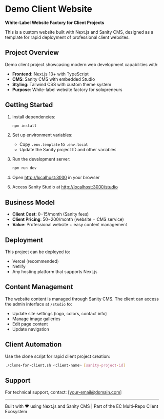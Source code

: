# Demo Client Website

**White-Label Website Factory for Client Projects**

This is a custom website built with Next.js and Sanity CMS, designed as a template for rapid deployment of professional client websites.

## Project Overview

Demo client project showcasing modern web development capabilities with:
- **Frontend**: Next.js 13+ with TypeScript
- **CMS**: Sanity CMS with embedded Studio
- **Styling**: Tailwind CSS with custom theme system
- **Purpose**: White-label website factory for solopreneurs

## Getting Started

1. Install dependencies:
   ```bash
   npm install
   ```

2. Set up environment variables:
   - Copy `.env.template` to `.env.local`
   - Update the Sanity project ID and other variables

3. Run the development server:
   ```bash
   npm run dev
   ```

4. Open [http://localhost:3000](http://localhost:3000) in your browser

5. Access Sanity Studio at [http://localhost:3000/studio](http://localhost:3000/studio)

## Business Model

- **Client Cost**: $0-$15/month (Sanity fees)
- **Client Pricing**: $50-$200/month (website + CMS service)
- **Value**: Professional website + easy content management

## Deployment

This project can be deployed to:
- Vercel (recommended)
- Netlify
- Any hosting platform that supports Next.js

## Content Management

The website content is managed through Sanity CMS. The client can access the admin interface at `/studio` to:
- Update site settings (logo, colors, contact info)
- Manage image galleries
- Edit page content
- Update navigation

## Client Automation

Use the clone script for rapid client project creation:
```bash
./clone-for-client.sh <client-name> [sanity-project-id]
```

## Support

For technical support, contact: [your-email@domain.com]

---

Built with ❤️ using Next.js and Sanity CMS | Part of the EC Multi-Repo Client Ecosystem
